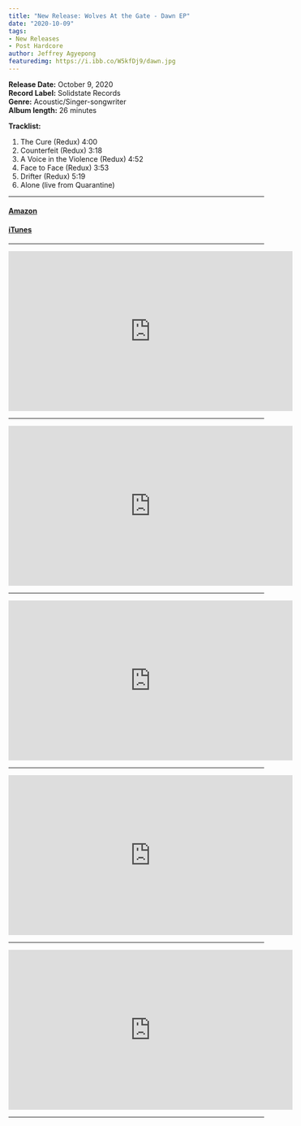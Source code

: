 ```yaml
---
title: "New Release: Wolves At the Gate - Dawn EP"
date: "2020-10-09"
tags:
- New Releases
- Post Hardcore
author: Jeffrey Agyepong
featuredimg: https://i.ibb.co/W5kfDj9/dawn.jpg
---
```


**Release Date:** October 9, 2020<br>
**Record Label:** Solidstate Records<br>
**Genre:** Acoustic/Singer-songwriter<br>
**Album length:** 26 minutes

**Tracklist:**

1. The Cure (Redux) 4:00
2. Counterfeit (Redux) 3:18
3. A Voice in the Violence (Redux) 4:52
4. Face to Face (Redux) 3:53
5. Drifter (Redux) 5:19
6. Alone (live from Quarantine)

* * *

#### [Amazon](https://www.amazon.com/gp/product/B08FL8Q3H8/ref=dm_ws_sp_ps_dp)

#### [iTunes](https://music.apple.com/gh/album/dawn-ep/1527156923?uo=4&app=music)

* * *

<iframe src="https://www.youtube.com/embed/L3Abhb-aOn8" width="560" height="315" frameborder="0"></iframe>

* * *

<iframe src="https://www.youtube.com/embed/U7frdZF8F4Y" width="560" height="315" frameborder="0"></iframe>

* * *

<iframe src="https://www.youtube.com/embed/lANfiHn4Hy4" width="560" height="315" frameborder="0"></iframe>

* * *

<iframe src="https://www.youtube.com/embed/jN-nfjQA1sg" width="560" height="315" frameborder="0"></iframe>

* * *

<iframe src="https://www.youtube.com/embed/zy3CNPFfkCE" width="560" height="315" frameborder="0"></iframe>

<hr>